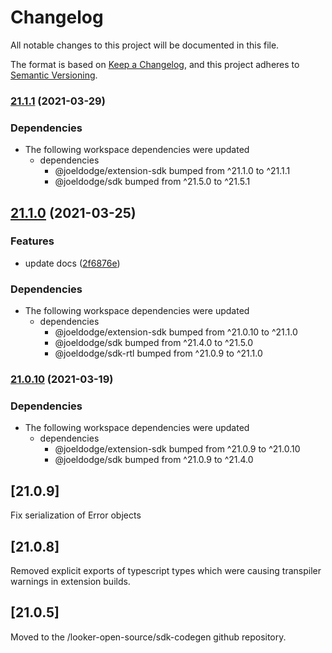 # Changelog

All notable changes to this project will be documented in this file.

The format is based on [Keep a Changelog](https://keepachangelog.com/en/1.0.0/),
and this project adheres to [Semantic Versioning](https://semver.org/spec/v2.0.0.html).

### [21.1.1](https://www.github.com/looker-open-source/sdk-codegen/compare/extension-sdk-react-v21.1.0...extension-sdk-react-v21.1.1) (2021-03-29)


### Dependencies

* The following workspace dependencies were updated
  * dependencies
    * @joeldodge/extension-sdk bumped from ^21.1.0 to ^21.1.1
    * @joeldodge/sdk bumped from ^21.5.0 to ^21.5.1

## [21.1.0](https://www.github.com/looker-open-source/sdk-codegen/compare/extension-sdk-react-v21.0.10...extension-sdk-react-v21.1.0) (2021-03-25)


### Features

* update docs ([2f6876e](https://www.github.com/looker-open-source/sdk-codegen/commit/2f6876ed5174b5df03b1fde1404e49f617772bbd))


### Dependencies

* The following workspace dependencies were updated
  * dependencies
    * @joeldodge/extension-sdk bumped from ^21.0.10 to ^21.1.0
    * @joeldodge/sdk bumped from ^21.4.0 to ^21.5.0
    * @joeldodge/sdk-rtl bumped from ^21.0.9 to ^21.1.0

### [21.0.10](https://www.github.com/looker-open-source/sdk-codegen/compare/extension-sdk-react-v21.0.9...extension-sdk-react-v21.0.10) (2021-03-19)


### Dependencies

* The following workspace dependencies were updated
  * dependencies
    * @joeldodge/extension-sdk bumped from ^21.0.9 to ^21.0.10
    * @joeldodge/sdk bumped from ^21.0.9 to ^21.4.0

## [21.0.9]

Fix serialization of Error objects

## [21.0.8]

Removed explicit exports of typescript types which were causing transpiler warnings
in extension builds.

## [21.0.5]

Moved to the /looker-open-source/sdk-codegen github repository.
